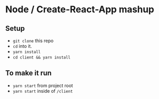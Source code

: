 # Node / Create-React-App mashup

## Setup

* `git clone` this repo
* `cd` into it.
* `yarn install`
* `cd client && yarn install`

## To make it run

* `yarn start` from project root
* `yarn start` inside of `/client`
